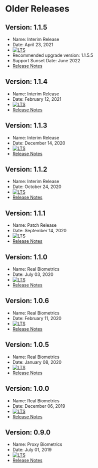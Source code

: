 # Older Releases

## Version: 1.1.5
- Name: Interim Release
- Date: April 23, 2021
- <a href="https://docs.mosip.io/1.2.0/releases/support-policy" rel="nofollow"><img src="https://img.shields.io/badge/Support-Short%20Term%20Support-orange?style=plastic" alt="LTS"></a>
- Recommended upgrade version: 1.1.5.5
- Support Sunset Date: June 2022
- [Release Notes](Release-Notes-1.1.5.md)

## Version: 1.1.4
- Name: Interim Release
- Date: February 12, 2021
- <a href="https://docs.mosip.io/1.2.0/releases/support-policy" rel="nofollow"><img src="https://img.shields.io/badge/Support-Out%20of%20Support-lightgrey?style=plastic" alt="LTS"></a>
- [Release Notes](Release-Notes-1.1.4.md)

## Version: 1.1.3
- Name: Interim Release
- Date: December 14, 2020
- <a href="https://docs.mosip.io/1.2.0/releases/support-policy" rel="nofollow"><img src="https://img.shields.io/badge/Support-Out%20of%20Support-lightgrey?style=plastic" alt="LTS"></a>
- [Release Notes](Release-Notes-1.1.3.md)

## Version: 1.1.2
- Name: Interim Release
- Date: October 24, 2020
- <a href="https://docs.mosip.io/1.2.0/releases/support-policy" rel="nofollow"><img src="https://img.shields.io/badge/Support-Out%20of%20Support-lightgrey?style=plastic" alt="LTS"></a>
- [Release Notes](Release-Notes-1.1.2.md)

## Version: 1.1.1
- Name: Patch Release
- Date: September 14, 2020
- <a href="https://docs.mosip.io/1.2.0/releases/support-policy" rel="nofollow"><img src="https://img.shields.io/badge/Support-Out%20of%20Support-lightgrey?style=plastic" alt="LTS"></a>
- [Release Notes](Release-Notes-1.1.1.md)

## Version: 1.1.0
- Name: Real Biometrics
- Date: July 03, 2020
- <a href="https://docs.mosip.io/1.2.0/releases/support-policy" rel="nofollow"><img src="https://img.shields.io/badge/Support-Out%20of%20Support-lightgrey?style=plastic" alt="LTS"></a>
- [Release Notes](Release-Notes-1.1.0.md)

## Version: 1.0.6
- Name: Real Biometrics
- Date: February 11, 2020
- <a href="https://docs.mosip.io/1.2.0/releases/support-policy" rel="nofollow"><img src="https://img.shields.io/badge/Support-Out%20of%20Support-lightgrey?style=plastic" alt="LTS"></a>
- [Release Notes](Release-Notes-1.0.6.md)

## Version: 1.0.5
- Name: Real Biometrics
- Date: January 08, 2020
- <a href="https://docs.mosip.io/1.2.0/releases/support-policy" rel="nofollow"><img src="https://img.shields.io/badge/Support-Out%20of%20Support-lightgrey?style=plastic" alt="LTS"></a>
- [Release Notes](Release-Notes-1.0.5.md)

## Version: 1.0.0
- Name: Real Biometrics
- Date: December 06, 2019
- <a href="https://docs.mosip.io/1.2.0/releases/support-policy" rel="nofollow"><img src="https://img.shields.io/badge/Support-Out%20of%20Support-lightgrey?style=plastic" alt="LTS"></a>
- [Release Notes](Release-Notes-1.0.0.md)

## Version: 0.9.0
- Name: Proxy Biometrics
- Date: July 01, 2019
- <a href="https://docs.mosip.io/1.2.0/releases/support-policy" rel="nofollow"><img src="https://img.shields.io/badge/Support-Out%20of%20Support-lightgrey?style=plastic" alt="LTS"></a>
- [Release Notes](Release-Notes-0.9.0.md)
